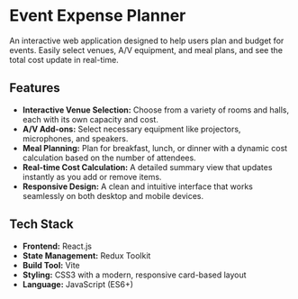 # Event Expense Planner

An interactive web application designed to help users plan and budget for events. Easily select venues, A/V equipment, and meal plans, and see the total cost update in real-time.

## Features
- **Interactive Venue Selection:** Choose from a variety of rooms and halls, each with its own capacity and cost.
- **A/V Add-ons:** Select necessary equipment like projectors, microphones, and speakers.
- **Meal Planning:** Plan for breakfast, lunch, or dinner with a dynamic cost calculation based on the number of attendees.
- **Real-time Cost Calculation:** A detailed summary view that updates instantly as you add or remove items.
- **Responsive Design:** A clean and intuitive interface that works seamlessly on both desktop and mobile devices.

## Tech Stack
- **Frontend:** React.js  
- **State Management:** Redux Toolkit  
- **Build Tool:** Vite  
- **Styling:** CSS3 with a modern, responsive card-based layout  
- **Language:** JavaScript (ES6+)
